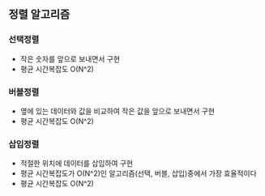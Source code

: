 ## 정렬 알고리즘

### 선택정렬

- 작은 숫자를 앞으로 보내면서 구현
- 평균 시간복잡도 O(N^2)

### 버블정렬

- 옆에 있는 데이터와 값을 비교하여 작은 값을 앞으로 보내면서 구현
- 평균 시간복잡도 O(N^2)

### 삽입정렬

- 적절한 위치에 데이터를 삽입하여 구현
- 평균 시간복잡도가 O(N^2)인 알고리즘(선택, 버블, 삽입)중에서 가장 효율적이다
- 평균 시간복잡도 O(N^2)
